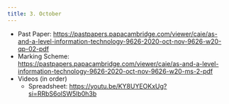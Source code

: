 ```yaml
---
title: 3. October
---
```


- Past Paper: https://pastpapers.papacambridge.com/viewer/caie/as-and-a-level-information-technology-9626-2020-oct-nov-9626-w20-qp-02-pdf
- Marking Scheme: https://pastpapers.papacambridge.com/viewer/caie/as-and-a-level-information-technology-9626-2020-oct-nov-9626-w20-ms-2-pdf
- Videos (in order)
    - Spreadsheet: https://youtu.be/KY8UYEOKxUg?si=RRbS6olSW5lb0h3b
    

